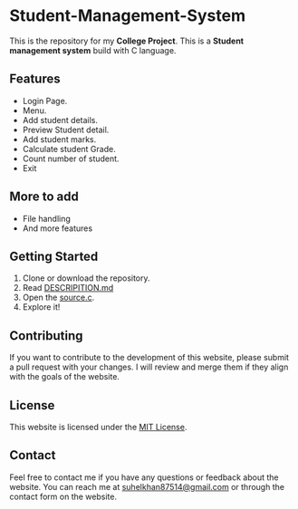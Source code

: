 # Student-Management-System

This is the repository for my **College Project**. This is a **Student management system** build with C language.

## Features
-  Login Page. 
- Menu.
- Add student details. 
- Preview Student detail.
- Add student marks.
- Calculate student Grade.
- Count number of student. 
- Exit

## More to add
- File handling 
- And more features 


## Getting Started
1. Clone or download the repository.
2. Read [DESCRIPITION.md]()
3. Open the [source.c](https://github.com/CodeForFun26/Student-Management-System/blob/main/source.c).
4. Explore it!

## Contributing
If you want to contribute to the development of this website, please submit a pull request with your changes. I will review and merge them if they align with the goals of the website.

## License
This website is licensed under the [MIT License](https://github.com/CodeForFun26/Student-Management-System/blob/main/LICENSE).

## Contact
Feel free to contact me if you have any questions or feedback about the website. You can reach me at [suhelkhan87514@gmail.com](mailto:suhelkhan87514@gmail.com) or through the contact form on the website.

